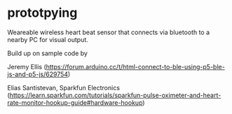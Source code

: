 # prototpying

Weareable wireless heart beat sensor that connects via bluetooth to a nearby PC for visual output.

Build up on sample code by

Jeremy Ellis 
(https://forum.arduino.cc/t/html-connect-to-ble-using-p5-ble-js-and-p5-js/629754)

Elias Santistevan, Sparkfun Electronics 
(https://learn.sparkfun.com/tutorials/sparkfun-pulse-oximeter-and-heart-rate-monitor-hookup-guide#hardware-hookup) 
